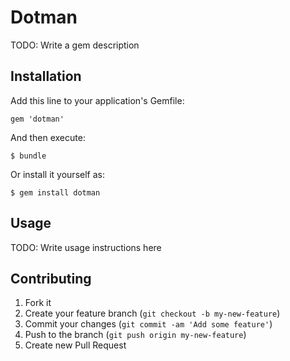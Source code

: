 # Dotman

TODO: Write a gem description

## Installation

Add this line to your application's Gemfile:

    gem 'dotman'

And then execute:

    $ bundle

Or install it yourself as:

    $ gem install dotman

## Usage

TODO: Write usage instructions here

## Contributing

1. Fork it
2. Create your feature branch (`git checkout -b my-new-feature`)
3. Commit your changes (`git commit -am 'Add some feature'`)
4. Push to the branch (`git push origin my-new-feature`)
5. Create new Pull Request
